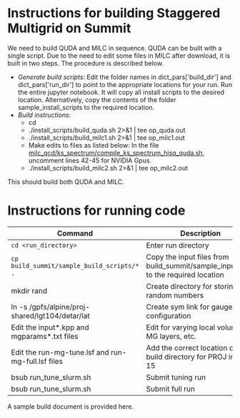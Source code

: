 # Instructions for building Staggered Multigrid on Summit
We need to build QUDA and MILC in sequence.  QUDA can be built with a single script. Due to the need to edit some files in MILC after download, it is built in two steps.
The procedure is described below.
* *Generate build scripts*: 
Edit the folder names in dict_pars['build_dir'] and dict_pars['run_dir'] to point to the appropriate locations for your run. Run the entire jupyter notebook. It will copy all install scripts to the desired location.
Alternatively, copy the contents of the folder sample_install_scripts to the required location.
* *Build instructions*: 
  - cd 
  - ./install_scripts/build_quda.sh 2>&1 | tee op_quda.out
  - ./install_scripts/build_milc1.sh 2>&1 | tee op_milc1.out
  - Make edits to files as listed below: 
In the file [milc_qcd/ks_spectrum/compile_ks_spectrum_hisq_quda.sh](https://github.com/milc-qcd/milc_qcd/blob/develop/ks_spectrum/compile_ks_spectrum_hisq_quda.sh), uncomment lines 42-45 for NVIDIA Gpus.
  - ./install_scripts/build_milc2.sh 2>&1 | tee op_milc2.out

This should build both QUDA and MILC. 

# Instructions for running code

| Command | Description | 
| -- | -- |
| `cd <run_directory>` | Enter run directory |
| ```cp build_summit/sample_build_scripts/* .```  | Copy the input files from build_summit/sample_input_files to the required location |
| mkdir rand | Create directory for storing random numbers | 
| ln -s /gpfs/alpine/proj-shared/lgt104/detar/lat | Create sym link for gauge configuration | 
| Edit the input*.kpp and mgparams*.txt files | Edit for varying local volume, MG layers, etc. | 
| Edit the run-mg-tune.lsf and run-mg-full.lsf files | Add the correct location of the build directory for PROJ in line 15 |
| bsub run_tune_slurm.sh | Submit tuning run |
| bsub run_tune_slurm.sh | Submit full run | 











A sample build document is provided here. 
